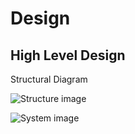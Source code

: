 # Design

## High Level Design
Structural Diagram

![Structure image](https://github.com/Hrushikar/stepin-miniproject/tree/main/2_Design/Structural.png)

![System image](https://github.com/Hrushikar/stepin-miniproject/tree/main/2_Design/System.png)


